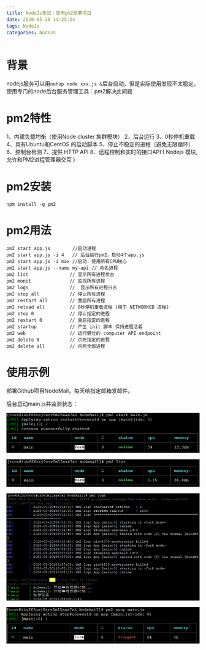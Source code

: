 ```yaml
---
title: NodeJs笔记：使用pm2部署项目
date: 2020-05-20 14:25:24
tags: NodeJs
categories: NodeJs
---
```


# 背景
nodejs服务可以用`nohup node xxx.js &`后台启动，但是实际使用发现不太稳定，使用专门的node后台服务管理工具：pm2解决此问题

# pm2特性
1、内建负载均衡（使用Node cluster 集群模块）
2、后台运行
3、0秒停机重载
4、具有Ubuntu和CentOS 的启动脚本
5、停止不稳定的进程（避免无限循环）
6、控制台检测
7、提供 HTTP API
8、远程控制和实时的接口API ( Nodejs 模块,允许和PM2进程管理器交互 )
# pm2安装

    npm install -g pm2

# pm2用法

    pm2 start app.js        //启动进程
    pm2 start app.js -i 4   // 后台运行pm2，启动4个app.js
    pm2 start app.js -i max //启动，使用所有CPU核心
    pm2 start app.js --name my-api // 命名进程
    pm2 list               // 显示所有进程状态
    pm2 monit              // 监视所有进程
    pm2 logs               //  显示所有进程日志
    pm2 stop all           // 停止所有进程
    pm2 restart all        // 重启所有进程
    pm2 reload all         // 0秒停机重载进程 (用于 NETWORKED 进程)
    pm2 stop 0             // 停止指定的进程
    pm2 restart 0          // 重启指定的进程
    pm2 startup            // 产生 init 脚本 保持进程活着
    pm2 web                // 运行健壮的 computer API endpoint 
    pm2 delete 0           // 杀死指定的进程
    pm2 delete all         // 杀死全部进程

# 使用示例

部署Github项目NodeMail，每天给指定邮箱发邮件。

后台启动main.js并监测状态：

![image-20221206142729375](https://raw.githubusercontent.com/cursorhu/blog-images-on-picgo/master/images/202212061427417.png)

![image-20221206142743066](https://raw.githubusercontent.com/cursorhu/blog-images-on-picgo/master/images/202212061427110.png)

![image-20221206142752627](https://raw.githubusercontent.com/cursorhu/blog-images-on-picgo/master/images/202212061427682.png)

![image-20221206142800236](https://raw.githubusercontent.com/cursorhu/blog-images-on-picgo/master/images/202212061428280.png)
